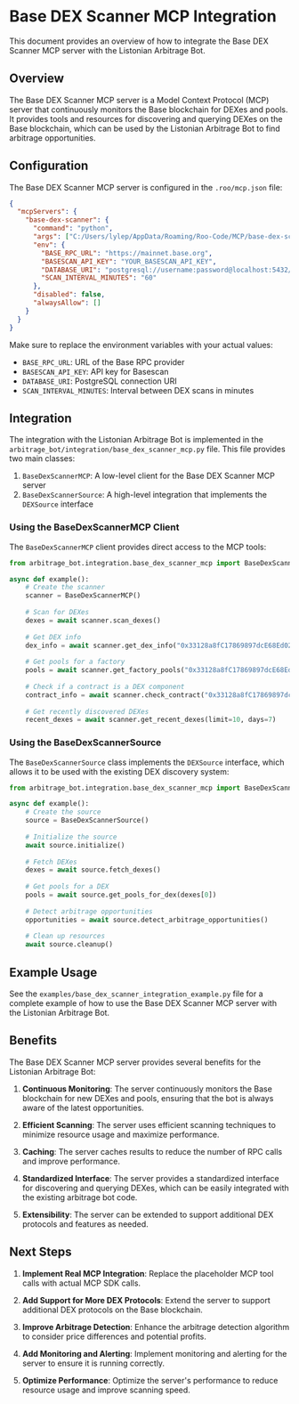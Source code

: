 # Base DEX Scanner MCP Integration

This document provides an overview of how to integrate the Base DEX Scanner MCP server with the Listonian Arbitrage Bot.

## Overview

The Base DEX Scanner MCP server is a Model Context Protocol (MCP) server that continuously monitors the Base blockchain for DEXes and pools. It provides tools and resources for discovering and querying DEXes on the Base blockchain, which can be used by the Listonian Arbitrage Bot to find arbitrage opportunities.

## Configuration

The Base DEX Scanner MCP server is configured in the `.roo/mcp.json` file:

```json
{
  "mcpServers": {
    "base-dex-scanner": {
      "command": "python",
      "args": ["C:/Users/lylep/AppData/Roaming/Roo-Code/MCP/base-dex-scanner-mcp-py/run_server.py"],
      "env": {
        "BASE_RPC_URL": "https://mainnet.base.org",
        "BASESCAN_API_KEY": "YOUR_BASESCAN_API_KEY",
        "DATABASE_URI": "postgresql://username:password@localhost:5432/dex_scanner",
        "SCAN_INTERVAL_MINUTES": "60"
      },
      "disabled": false,
      "alwaysAllow": []
    }
  }
}
```

Make sure to replace the environment variables with your actual values:

- `BASE_RPC_URL`: URL of the Base RPC provider
- `BASESCAN_API_KEY`: API key for Basescan
- `DATABASE_URI`: PostgreSQL connection URI
- `SCAN_INTERVAL_MINUTES`: Interval between DEX scans in minutes

## Integration

The integration with the Listonian Arbitrage Bot is implemented in the `arbitrage_bot/integration/base_dex_scanner_mcp.py` file. This file provides two main classes:

1. `BaseDexScannerMCP`: A low-level client for the Base DEX Scanner MCP server
2. `BaseDexScannerSource`: A high-level integration that implements the `DEXSource` interface

### Using the BaseDexScannerMCP Client

The `BaseDexScannerMCP` client provides direct access to the MCP tools:

```python
from arbitrage_bot.integration.base_dex_scanner_mcp import BaseDexScannerMCP

async def example():
    # Create the scanner
    scanner = BaseDexScannerMCP()
    
    # Scan for DEXes
    dexes = await scanner.scan_dexes()
    
    # Get DEX info
    dex_info = await scanner.get_dex_info("0x33128a8fC17869897dcE68Ed026d694621f6FDfD")
    
    # Get pools for a factory
    pools = await scanner.get_factory_pools("0x33128a8fC17869897dcE68Ed026d694621f6FDfD")
    
    # Check if a contract is a DEX component
    contract_info = await scanner.check_contract("0x33128a8fC17869897dcE68Ed026d694621f6FDfD")
    
    # Get recently discovered DEXes
    recent_dexes = await scanner.get_recent_dexes(limit=10, days=7)
```

### Using the BaseDexScannerSource

The `BaseDexScannerSource` class implements the `DEXSource` interface, which allows it to be used with the existing DEX discovery system:

```python
from arbitrage_bot.integration.base_dex_scanner_mcp import BaseDexScannerSource

async def example():
    # Create the source
    source = BaseDexScannerSource()
    
    # Initialize the source
    await source.initialize()
    
    # Fetch DEXes
    dexes = await source.fetch_dexes()
    
    # Get pools for a DEX
    pools = await source.get_pools_for_dex(dexes[0])
    
    # Detect arbitrage opportunities
    opportunities = await source.detect_arbitrage_opportunities()
    
    # Clean up resources
    await source.cleanup()
```

## Example Usage

See the `examples/base_dex_scanner_integration_example.py` file for a complete example of how to use the Base DEX Scanner MCP server with the Listonian Arbitrage Bot.

## Benefits

The Base DEX Scanner MCP server provides several benefits for the Listonian Arbitrage Bot:

1. **Continuous Monitoring**: The server continuously monitors the Base blockchain for new DEXes and pools, ensuring that the bot is always aware of the latest opportunities.

2. **Efficient Scanning**: The server uses efficient scanning techniques to minimize resource usage and maximize performance.

3. **Caching**: The server caches results to reduce the number of RPC calls and improve performance.

4. **Standardized Interface**: The server provides a standardized interface for discovering and querying DEXes, which can be easily integrated with the existing arbitrage bot code.

5. **Extensibility**: The server can be extended to support additional DEX protocols and features as needed.

## Next Steps

1. **Implement Real MCP Integration**: Replace the placeholder MCP tool calls with actual MCP SDK calls.

2. **Add Support for More DEX Protocols**: Extend the server to support additional DEX protocols on the Base blockchain.

3. **Improve Arbitrage Detection**: Enhance the arbitrage detection algorithm to consider price differences and potential profits.

4. **Add Monitoring and Alerting**: Implement monitoring and alerting for the server to ensure it is running correctly.

5. **Optimize Performance**: Optimize the server's performance to reduce resource usage and improve scanning speed.
